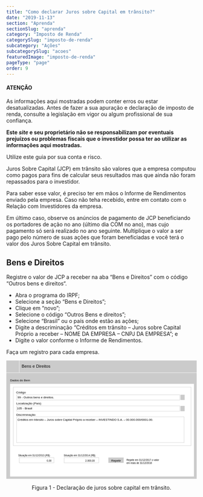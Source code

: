 ```yaml
---
title: "Como declarar Juros sobre Capital em trânsito?"
date: "2019-11-13"
section: "Aprenda"
sectionSlug: "aprenda"
category: "Imposto de Renda"
categorySlug: "imposto-de-renda"
subcategory: "Ações"
subcategorySlug: "acoes"
featuredImage: "imposto-de-renda"
pageType: "page"
order: 9
---
```


<div class="dashedBox">

<h4>ATENÇÃO</h4>

As informações aqui mostradas podem conter erros ou estar desatualizadas. Antes de fazer a sua apuração e declaração de imposto de renda, consulte a legislação em vigor ou algum profissional de sua confiança.

**Este *site* e seu proprietário não se responsabilizam por eventuais prejuízos ou problemas fiscais que o investidor possa ter ao utilizar as informações aqui mostradas.**

Utilize este guia por sua conta e risco.


</div>

Juros Sobre Capital (JCP) em trânsito são valores que a empresa computou como pagos para fins de calcular seus resultados mas que ainda não foram repassados para o investidor.

Para saber esse valor, é preciso ter em mãos o Informe de Rendimentos enviado pela empresa. Caso não teha recebido, entre em contato com o Relação com Investidores da empresa.

Em último caso, observe os anúncios de pagamento de JCP beneficiando os portadores de ação no ano (último dia COM no ano), mas cujo pagamento só será realizado no ano seguinte. Multiplique o valor a ser pago pelo número de suas ações que foram beneficiadas e você terá o valor dos Juros Sobre Capital em trânsito.

## Bens e Direitos

Registre o valor de JCP a receber na aba “Bens e Direitos” com o código “Outros bens e direitos“.

- Abra o programa do IRPF;
- Selecione a seção “Bens e Direitos”;
- Clique em “novo”;
- Selecione o código “Outros Bens e direitos”;
- Selecione “Brasil” ou o país onde estão as ações;
- Digite a descriminação “Créditos em trânsito – Juros sobre Capital Próprio a receber – NOME DA EMPRESA – CNPJ DA EMPRESA”; e
- Digite o valor conforme o Informe de Rendimentos.

Faça um registro para cada empresa.

<div style="text-align:center">
<svg viewBox="0 0 313.9 194.6" >
<style type="text/css">
	.st0{fill:#CBCBCB;}
	.st1{fill:#FFFFFF;}
	.st2{fill:none;stroke:#FFFFFF;stroke-width:0.5;stroke-miterlimit:10;}
	.st3{fill:none;stroke:#CBCBCB;stroke-width:0.5;stroke-miterlimit:10;}
	.st4{font-family:'Arial';}
	.st5{font-size:7px;}
	.st6{font-size:5px;}
	.st7{font-size:4px;}
</style>
<g id="fundo_cinza">
	<rect id="XMLID_85_" class="st0" width="313.9" height="194.6"/>
</g>
<g id="fundo_branco">
	<rect id="XMLID_84_" x="6.1" y="38.4" class="st1" width="303.3" height="152.4"/>
	<line id="XMLID_83_" class="st2" x1="317.5" y1="20.1" x2="-3.2" y2="20.1"/>
	<line id="XMLID_82_" class="st2" x1="21.3" y1="20.1" x2="21.3" y2="-2.1"/>
</g>
<g id="bordas">
	<rect id="XMLID_81_" x="11.5" y="43.7" class="st3" width="293.1" height="96.4"/>
	<rect id="XMLID_80_" x="16.9" y="56.3" class="st3" width="269.2" height="8.7"/>
	<rect id="XMLID_79_" x="16.9" y="74.7" class="st3" width="269.2" height="8.7"/>
	<rect id="XMLID_78_" x="16.9" y="92.7" class="st3" width="276.3" height="42.4"/>
	<rect id="XMLID_77_" x="21.3" y="159.6" class="st3" width="57.2" height="8.7"/>
	<rect id="XMLID_76_" x="95.3" y="159.6" class="st3" width="57.2" height="8.7"/>
	<rect id="XMLID_75_" x="168.3" y="159.6" class="st0" width="25.2" height="8.7"/>
</g>
<g id="botões">
	<rect id="XMLID_74_" x="287.2" y="56.3" class="st0" width="6.9" height="8.7"/>
	<rect id="XMLID_73_" x="287.2" y="74.7" class="st0" width="6.9" height="8.7"/>
</g>
<g id="texto">
	<text id="XMLID_72_" transform="matrix(1 0 0 1 25.2942 11.7102)" class="st4 st5">Bens e Direitos</text>
	<text id="XMLID_71_" transform="matrix(1 0 0 1 6.1706 34.3626)" class="st4 st6">Dados do Bem</text>
	<text id="XMLID_70_" transform="matrix(1 0 0 1 16.161 54.1232)" class="st4 st6">Código</text>
	<text id="XMLID_69_" transform="matrix(1 0 0 1 18.3616 62.5066)" class="st4 st6">99 - Outros bens e direitos.</text>
	<text id="XMLID_68_" transform="matrix(1 0 0 1 16.517 72.4883)" class="st4 st6">Localização (País)</text>
	<text id="XMLID_67_" transform="matrix(1 0 0 1 17.3873 80.5724)" class="st4 st6">105 - Brasil</text>
	<text id="XMLID_66_" transform="matrix(1 0 0 1 16.5257 90.8538)" class="st4 st6">Discriminação</text>
	<text id="XMLID_65_" transform="matrix(0.9651 0 0 1 18.3618 98.8357)" class="st4 st6">Créditos em trânsito – Juros sobre Capital Próprio a receber – INVESTINDO S.A. – 00.000.000/0001-00.</text>
	<text id="XMLID_64_" transform="matrix(1 0 0 1 19.5453 157.5186)" class="st4 st7">Situação em 31/12/2013 (R$)</text>
	<text id="XMLID_63_" transform="matrix(1 0 0 1 94.6949 157.5184)" class="st4 st7">Situação em 31/12/2014 (R$)</text>
	<text id="XMLID_62_" transform="matrix(1 0 0 1 172.9125 166.2006)" class="st4 st6">Repetir</text>
	<text id="XMLID_61_" transform="matrix(1 0 0 1 198.1912 165.2006)"><tspan x="0" y="0" class="st4 st7">Repete em 31/12/2017 o valor</tspan><tspan x="0" y="4.8" class="st4 st7">em reais de 31/12/2016</tspan></text>
	<text id="XMLID_60_" transform="matrix(1 0 0 1 66.6943 166.2006)" class="st4 st7">0,00</text>
	<text id="XMLID_59_" transform="matrix(1 0 0 1 130.2335 166.2006)" class="st4 st7">2.000,00</text>
</g>
</svg>



</div>


<p class="legenda" style="text-align:center">Figura 1 - Declaração de juros sobre capital em trânsito.</p>